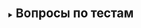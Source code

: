 [//]:# (Вопросы по тестам)
<br>
<details>
    <summary>
        <b><big><big><big>
            Вопросы по тестам
        </big></big></big></b>
    </summary>

----- Тестирование -----
- Делится по целям:
- По степени автоматизации:
  - Автоматического тестирование
  - Мануальное тестирование
- По позитивности сценария:
- По доступу к коду
- По уровню тестирования
  - Unit тестирование
- По моделям разработки делятся на:
  - Пирамида тестирования
    ----- Тестирование и разработка ПО -----
- Разработка через тестирование
- Классическая модель разработки

</details>